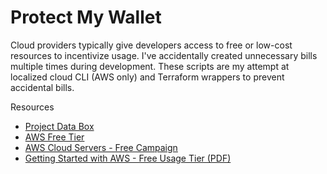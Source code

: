 # Protect My Wallet

Cloud providers typically give developers access to free or low-cost resources to incentivize usage. I've accidentally created unnecessary bills multiple times during development. These scripts are my attempt at localized cloud CLI (AWS only) and Terraform wrappers to prevent accidental bills.

Resources

- [Project Data Box](https://docs.google.com/spreadsheets/d/1MACi_O-Oz9ljJ-2E-cPnpv7EffzSlno1VXAXypEHn3A/edit?gid=1836288340#gid=1836288340)
- [AWS Free Tier](https://aws.amazon.com/free/)
- [AWS Cloud Servers - Free Campaign](https://aws.amazon.com/campaigns/aws-cloudserver/)
- [Getting Started with AWS - Free Usage Tier (PDF)](https://s3.amazonaws.com/awsdocs/gettingstarted/latest/awsgsg-freetier.pdf)
